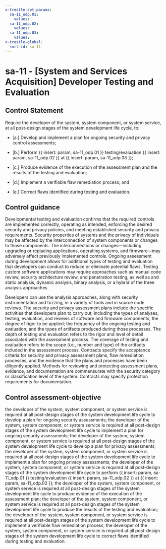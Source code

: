 ```yaml
---
x-trestle-set-params:
  sa-11_odp.01:
    values:
  sa-11_odp.02:
    values:
  sa-11_odp.03:
    values:
x-trestle-global:
  sort-id: sa-11
---
```


# sa-11 - \[System and Services Acquisition\] Developer Testing and Evaluation

## Control Statement

Require the developer of the system, system component, or system service, at all post-design stages of the system development life cycle, to:

- \[a.\] Develop and implement a plan for ongoing security and privacy control assessments;

- \[b.\] Perform {{ insert: param, sa-11_odp.01 }} testing/evaluation {{ insert: param, sa-11_odp.02 }} at {{ insert: param, sa-11_odp.03 }};

- \[c.\] Produce evidence of the execution of the assessment plan and the results of the testing and evaluation;

- \[d.\] Implement a verifiable flaw remediation process; and

- \[e.\] Correct flaws identified during testing and evaluation.

## Control guidance

Developmental testing and evaluation confirms that the required controls are implemented correctly, operating as intended, enforcing the desired security and privacy policies, and meeting established security and privacy requirements. Security properties of systems and the privacy of individuals may be affected by the interconnection of system components or changes to those components. The interconnections or changes—including upgrading or replacing applications, operating systems, and firmware—may adversely affect previously implemented controls. Ongoing assessment during development allows for additional types of testing and evaluation that developers can conduct to reduce or eliminate potential flaws. Testing custom software applications may require approaches such as manual code review, security architecture review, and penetration testing, as well as and static analysis, dynamic analysis, binary analysis, or a hybrid of the three analysis approaches.

Developers can use the analysis approaches, along with security instrumentation and fuzzing, in a variety of tools and in source code reviews. The security and privacy assessment plans include the specific activities that developers plan to carry out, including the types of analyses, testing, evaluation, and reviews of software and firmware components; the degree of rigor to be applied; the frequency of the ongoing testing and evaluation; and the types of artifacts produced during those processes. The depth of testing and evaluation refers to the rigor and level of detail associated with the assessment process. The coverage of testing and evaluation refers to the scope (i.e., number and type) of the artifacts included in the assessment process. Contracts specify the acceptance criteria for security and privacy assessment plans, flaw remediation processes, and the evidence that the plans and processes have been diligently applied. Methods for reviewing and protecting assessment plans, evidence, and documentation are commensurate with the security category or classification level of the system. Contracts may specify protection requirements for documentation.

## Control assessment-objective

the developer of the system, system component, or system service is required at all post-design stages of the system development life cycle to develop a plan for ongoing security assessments;
the developer of the system, system component, or system service is required at all post-design stages of the system development life cycle to implement a plan for ongoing security assessments;
the developer of the system, system component, or system service is required at all post-design stages of the system development life cycle to develop a plan for privacy assessments;
the developer of the system, system component, or system service is required at all post-design stages of the system development life cycle to implement a plan for ongoing privacy assessments;
the developer of the system, system component, or system service is required at all post-design stages of the system development life cycle to perform {{ insert: param, sa-11_odp.01 }} testing/evaluation {{ insert: param, sa-11_odp.02 }} at {{ insert: param, sa-11_odp.03 }};
the developer of the system, system component, or system service is required at all post-design stages of the system development life cycle to produce evidence of the execution of the assessment plan;
the developer of the system, system component, or system service is required at all post-design stages of the system development life cycle to produce the results of the testing and evaluation;
the developer of the system, system component, or system service is required at all post-design stages of the system development life cycle to implement a verifiable flaw remediation process;
the developer of the system, system component, or system service is required at all post-design stages of the system development life cycle to correct flaws identified during testing and evaluation.
